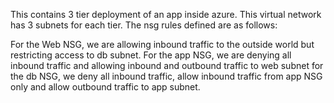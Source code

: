 This contains 3 tier deployment of an app inside azure. This virtual network has 3 subnets for each tier. The nsg rules defined are as follows:

For the Web NSG, we are allowing  inbound traffic to the outside world but restricting access to db subnet. 
For the app NSG, we are denying all inbound traffic and allowing inbound and outbound traffic to web subnet
for the db NSG, we deny all inbound traffic, allow inbound traffic from app NSG only and allow outbound traffic to app subnet.